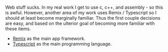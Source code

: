 Web stuff sucks.
In my real work I get to use c, c++, and assembly - so this is awful.
However, another area of my work uses Remix / Typescript so I should at least become marginally familiar.
Thus the first couple decisions are easy, and based on the ulterior goal of becoming more familiar with these items.

- [Remix](https://remix.run/) as the main app framework.
- [Typescript](https://www.typescriptlang.org/) as the main programming language.
